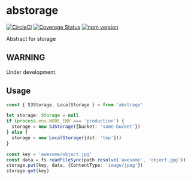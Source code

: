 # abstorage

[![CircleCI](https://circleci.com/gh/maruware/abstorage.svg?style=svg)](https://circleci.com/gh/maruware/abstorage)
[![Coverage Status](https://coveralls.io/repos/github/maruware/abstorage/badge.svg?branch=master)](https://coveralls.io/github/maruware/abstorage?branch=master)
[![npm version](https://badge.fury.io/js/abstorage.svg)](https://badge.fury.io/js/abstorage)

Abstract for storage


## WARNING
Under development.

## Usage

```ts
const { S3Storage, LocalStorage } = from 'abstrage'

let storage: Storage = null
if (process.env.NODE_ENV === 'production') {
  storage = new S3Storage({bucket: 'some-bucket'})
} else {
  storage = new LocalStorage({dst: 'tmp'}))
}

const key = 'awesome/object.jpg'
const data = fs.readFileSync(path.resolve('awesome', 'object.jpg'))
storage.put(key, data, {ContentType: 'image/jpeg'})
storage.get(key)
```
